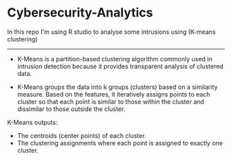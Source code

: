 # Cybersecurity-Analytics
In this repo I'm using R studio to analyse some intrusions using (K-means clustering) 
___

-	K-Means is a partition-based clustering algorithm commonly used in intrusion detection because it provides transparent analysis of clustered data.

-	K-Means groups the data into k groups (clusters) based on a similarity measure. Based on the features, it iteratively assigns points to each cluster so that each point is similar to those within the cluster and dissimilar to those outside the cluster.

K-Means outputs:

* The centroids (center points) of each cluster.
* The clustering assignments where each point is assigned to exactly one cluster. 
